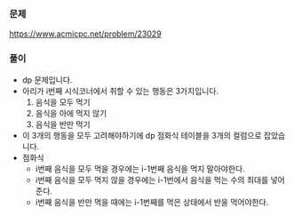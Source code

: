 ### 문제
https://www.acmicpc.net/problem/23029

### 풀이

- dp 문제입니다.
- 아리가 i번째 시식코너에서 취할 수 있는 행동은 3가지입니다.
	1. 음식을 모두 먹기
	2. 음식을 아에 먹지 않기
	3. 음식을 반만 먹기
- 이 3개의 행동을 모두 고려해야하기에 dp 점화식 테이블을 3개의 컬럼으로 잡았습니다.
- 점화식
	- i번째 음식을 모두 먹을 경우에는 i-1번째 음식을 먹지 말아야한다.
	- i번째 음식을 모두 먹지 않을 경우에는 i-1번에서 음식을 먹는 수의 최대를 넣어준다.
	- i번째 음식을 반만 먹을 때에는 i-1번째를 먹은 상태에서 반을 먹어야한다.